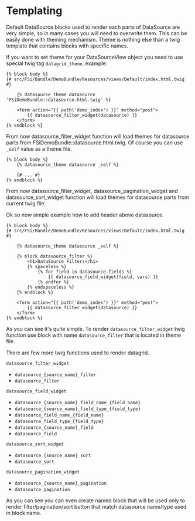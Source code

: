 # Templating

Default DataSource blocks used to render each parts of DataSource are very simple, so in many cases you will need to overwrite
them. This can be easily done with theming mechanism. Theme is nothing else than a twig template that contains blocks with
specific names.

If you want to set theme for your DataSourceView object you need to use special twig tag ``datagrid_theme``.
example:
```
{% block body %}
{# src/FSi/Bundle/DemoBundle/Resources/views/Default/index.html.twig #}

    {% datasource_theme datasource 'FSiDemoBundle::datasource.html.twig' %}

    <form action="{{ path('demo_index') }}" method="post">
        {{ datasource_filter_widget(datasource) }}
    </form>
{% endblock %}
```

From now datasource_filter_widget function will load themes for datasource parts from FSiDemoBundle::datasource.html.twig.
Of course you can use ``_self`` value as a theme file.

```
{% block body %}
    {% datasource_theme datasource _self %}

    {# ... #}
{% endblock %}
```

From now datasource_filter_widget, datasource_pagination_widget and datasource_sort_widget function will load themes for
datasource parts from current twig file.

Ok so now simple example how to add header above datasource.

```
{% block body %}
{# src/FSi/Bundle/DemoBundle/Resources/views/Default/index.html.twig #}

    {% datasource_theme datasource _self %}

    {% block datasource_filter %}
        <h1>DataSource Filters</h1>
        {% spaceless %}
            {% for field in datasource.fields %}
                {{ datasource_field_widget(field, vars) }}
            {% endfor %}
        {% endspaceless %}
    {% endblock %}

    <form action="{{ path('demo_index') }}" method="post">
        {{ datasource_filter_widget(datasource) }}
    </form>
{% endblock %}
```

As you can see it's quite simple. To render ``datasource_filter_widget`` twig function use block with name ``datasource_filter``
that is located in theme file.

There are few more twig functions used to render datagrid.

``datasource_filter_widget``
* ``datasource_{source_name}_filter``
* ``datasource_filter``

``datasource_field_widget``
* ``datasource_{source_name}_field_name_{field_name}``
* ``datasource_{source_name}_field_type_{field_type}``
* ``datasource_field_name_{field_name}``
* ``datasource_field_type_{field_type}``
* ``datasource_{source_name}_field``
* ``datasource_field``

``datasource_sort_widget``
* ``datasource_{source_name}_sort``
* ``datasource_sort``

``datasource_pagination_widget``
* ``datasource_{source_name}_pagination``
* ``datasource_pagination``

As you can see you can even create named block that will be used only to render filter/pagination/sort button that match
datasource name/type used in block name.